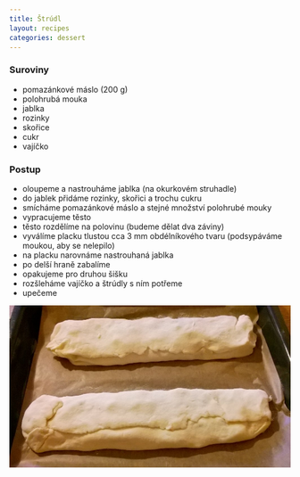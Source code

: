 ```yaml
---
title: Štrúdl
layout: recipes
categories: dessert
---
```


### Suroviny
- pomazánkové máslo (200 g)
- polohrubá mouka
- jablka
- rozinky
- skořice
- cukr
- vajíčko

### Postup
- oloupeme a nastrouháme jablka (na okurkovém struhadle)
- do jablek přidáme rozinky, skořici a trochu cukru
- smícháme pomazánkové máslo a stejné množství polohrubé mouky
- vypracujeme těsto
- těsto rozdělíme na polovinu (budeme dělat dva záviny)
- vyválíme placku tlustou cca 3 mm obdélníkového tvaru (podsypáváme moukou, aby se nelepilo)
- na placku narovnáme nastrouhaná jablka
- po delší hraně zabalíme
- opakujeme pro druhou šišku
- rozšleháme vajíčko a štrúdly s ním potřeme
- upečeme

![Před pečením](/fotky/strudl-1.jpg)
